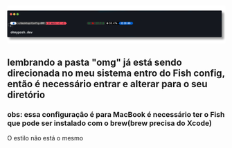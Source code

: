 ![image](https://github.com/codigoperfeito/Config-OMP/blob/main/img/imgm.png)

## lembrando a pasta "omg" já está sendo direcionada no meu sistema entro do Fish config, então é necessário entrar e alterar para o seu diretório

### obs: essa configuração é para MacBook é necessário ter o Fish que pode ser instalado com o brew(brew precisa do Xcode)

O estilo não está o mesmo